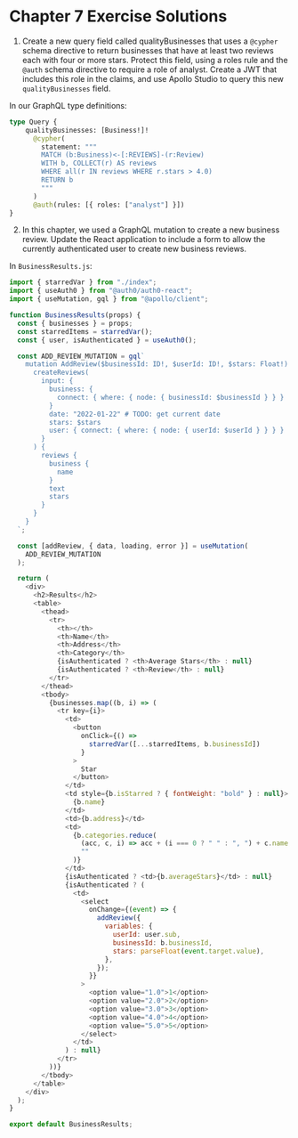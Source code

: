 # Chapter 7 Exercise Solutions

1. Create a new query field called qualityBusinesses that uses a `@cypher` schema directive to return businesses that have at least two reviews each with four or more stars. Protect this field, using a roles rule and the `@auth` schema directive to require a role of analyst. Create a JWT that includes this role in the claims, and use Apollo Studio to query this new `qualityBusinesses` field.

In our GraphQL type definitions:

```GraphQL
type Query {
    qualityBusinesses: [Business!]!
      @cypher(
        statement: """
        MATCH (b:Business)<-[:REVIEWS]-(r:Review)
        WITH b, COLLECT(r) AS reviews
        WHERE all(r IN reviews WHERE r.stars > 4.0)
        RETURN b
        """
      )
      @auth(rules: [{ roles: ["analyst"] }])
}
```

2. In this chapter, we used a GraphQL mutation to create a new business review. Update the React application to include a form to allow the currently authenticated user to create new business reviews.

In `BusinessResults.js`:

```js
import { starredVar } from "./index";
import { useAuth0 } from "@auth0/auth0-react";
import { useMutation, gql } from "@apollo/client";

function BusinessResults(props) {
  const { businesses } = props;
  const starredItems = starredVar();
  const { user, isAuthenticated } = useAuth0();

  const ADD_REVIEW_MUTATION = gql`
    mutation AddReview($businessId: ID!, $userId: ID!, $stars: Float!) {
      createReviews(
        input: {
          business: {
            connect: { where: { node: { businessId: $businessId } } }
          }
          date: "2022-01-22" # TODO: get current date
          stars: $stars
          user: { connect: { where: { node: { userId: $userId } } } }
        }
      ) {
        reviews {
          business {
            name
          }
          text
          stars
        }
      }
    }
  `;

  const [addReview, { data, loading, error }] = useMutation(
    ADD_REVIEW_MUTATION
  );

  return (
    <div>
      <h2>Results</h2>
      <table>
        <thead>
          <tr>
            <th></th>
            <th>Name</th>
            <th>Address</th>
            <th>Category</th>
            {isAuthenticated ? <th>Average Stars</th> : null}
            {isAuthenticated ? <th>Review</th> : null}
          </tr>
        </thead>
        <tbody>
          {businesses.map((b, i) => (
            <tr key={i}>
              <td>
                <button
                  onClick={() =>
                    starredVar([...starredItems, b.businessId])
                  }
                >
                  Star
                </button>
              </td>
              <td style={b.isStarred ? { fontWeight: "bold" } : null}>
                {b.name}
              </td>
              <td>{b.address}</td>
              <td>
                {b.categories.reduce(
                  (acc, c, i) => acc + (i === 0 ? " " : ", ") + c.name,
                  ""
                )}
              </td>
              {isAuthenticated ? <td>{b.averageStars}</td> : null}
              {isAuthenticated ? (
                <td>
                  <select
                    onChange={(event) => {
                      addReview({
                        variables: {
                          userId: user.sub,
                          businessId: b.businessId,
                          stars: parseFloat(event.target.value),
                        },
                      });
                    }}
                  >
                    <option value="1.0">1</option>
                    <option value="2.0">2</option>
                    <option value="3.0">3</option>
                    <option value="4.0">4</option>
                    <option value="5.0">5</option>
                  </select>
                </td>
              ) : null}
            </tr>
          ))}
        </tbody>
      </table>
    </div>
  );
}

export default BusinessResults;
```
